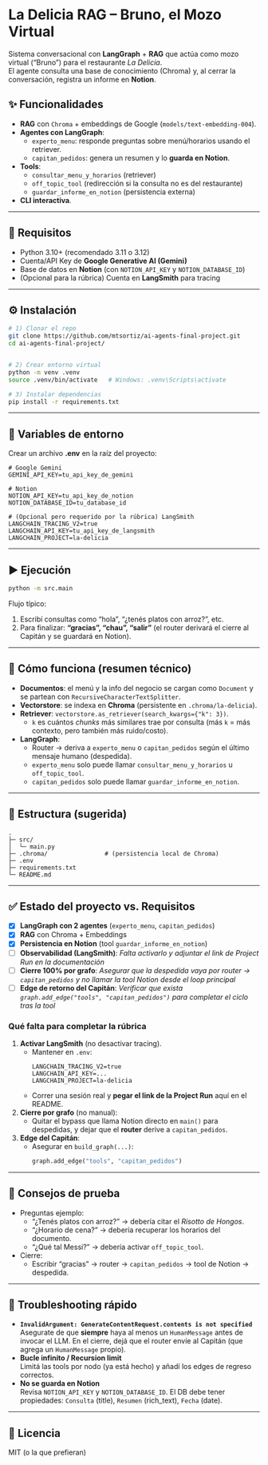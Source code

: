 # La Delicia RAG – Bruno, el Mozo Virtual

Sistema conversacional con **LangGraph** + **RAG** que actúa como mozo virtual (“Bruno”) para el restaurante *La Delicia*.  
El agente consulta una base de conocimiento (Chroma) y, al cerrar la conversación, registra un informe en **Notion**.

## ✨ Funcionalidades
- **RAG** con `Chroma` + embeddings de Google (`models/text-embedding-004`).
- **Agentes con LangGraph**:
  - `experto_menu`: responde preguntas sobre menú/horarios usando el retriever.
  - `capitan_pedidos`: genera un resumen y lo **guarda en Notion**.
- **Tools**:
  - `consultar_menu_y_horarios` (retriever)
  - `off_topic_tool` (redirección si la consulta no es del restaurante)
  - `guardar_informe_en_notion` (persistencia externa)
- **CLI interactiva**.

---

## 🧱 Requisitos
- Python 3.10+ (recomendado 3.11 o 3.12)
- Cuenta/API Key de **Google Generative AI (Gemini)**
- Base de datos en **Notion** (con `NOTION_API_KEY` y `NOTION_DATABASE_ID`)
- (Opcional para la rúbrica) Cuenta en **LangSmith** para tracing

---

## ⚙️ Instalación

```bash
# 1) Clonar el repo
git clone https://github.com/mtsortiz/ai-agents-final-project.git
cd ai-agents-final-project/


# 2) Crear entorno virtual
python -m venv .venv
source .venv/bin/activate   # Windows: .venv\Scripts\activate

# 3) Instalar dependencias
pip install -r requirements.txt
```

---

## 🔐 Variables de entorno

Crear un archivo **.env** en la raíz del proyecto:

```env
# Google Gemini
GEMINI_API_KEY=tu_api_key_de_gemini

# Notion
NOTION_API_KEY=tu_api_key_de_notion
NOTION_DATABASE_ID=tu_database_id

# (Opcional pero requerido por la rúbrica) LangSmith
LANGCHAIN_TRACING_V2=true
LANGCHAIN_API_KEY=tu_api_key_de_langsmith
LANGCHAIN_PROJECT=la-delicia
```


---

## ▶️ Ejecución

```bash
python -m src.main
```

Flujo típico:
1. Escribí consultas como “hola”, “¿tenés platos con arroz?”, etc.
2. Para finalizar: **“gracias”, “chau”, “salir”** (el router derivará el cierre al Capitán y se guardará en Notion).

---

## 🧠 Cómo funciona (resumen técnico)

- **Documentos**: el menú y la info del negocio se cargan como `Document` y se partean con `RecursiveCharacterTextSplitter`.
- **Vectorstore**: se indexa en **Chroma** (persistente en `.chroma/la-delicia`).
- **Retriever**: `vectorstore.as_retriever(search_kwargs={"k": 3})`.
  - `k` es cuántos *chunks* más similares trae por consulta (más `k` = más contexto, pero también más ruido/costo).
- **LangGraph**:
  - Router → deriva a `experto_menu` o `capitan_pedidos` según el último mensaje humano (despedida).
  - `experto_menu` solo puede llamar `consultar_menu_y_horarios` u `off_topic_tool`.
  - `capitan_pedidos` solo puede llamar `guardar_informe_en_notion`.

---

## 🧩 Estructura (sugerida)

```
.
├─ src/
│  └─ main.py
├─ .chroma/                # (persistencia local de Chroma)
├─ .env
├─ requirements.txt
└─ README.md
```

---

## ✅ Estado del proyecto vs. Requisitos

- [x] **LangGraph con 2 agentes** (`experto_menu`, `capitan_pedidos`)
- [x] **RAG** con Chroma + Embeddings
- [x] **Persistencia en Notion** (tool `guardar_informe_en_notion`)
- [ ] **Observabilidad (LangSmith)**: *Falta activarlo y adjuntar el link de Project Run en la documentación*
- [ ] **Cierre 100% por grafo**: *Asegurar que la despedida vaya por router → `capitan_pedidos` y no llamar la tool Notion desde el loop principal*
- [ ] **Edge de retorno del Capitán**: *Verificar que exista `graph.add_edge("tools", "capitan_pedidos")` para completar el ciclo tras la tool*

### Qué falta para completar la rúbrica
1. **Activar LangSmith** (no desactivar tracing).  
   - Mantener en `.env`:  
     ```
     LANGCHAIN_TRACING_V2=true
     LANGCHAIN_API_KEY=...
     LANGCHAIN_PROJECT=la-delicia
     ```
   - Correr una sesión real y **pegar el link de la Project Run** aquí en el README.
2. **Cierre por grafo** (no manual):  
   - Quitar el bypass que llama Notion directo en `main()` para despedidas, y dejar que el **router** derive a `capitan_pedidos`.
3. **Edge del Capitán**:  
   - Asegurar en `build_graph(...)`:
     ```python
     graph.add_edge("tools", "capitan_pedidos")
     ```

---

## 🧪 Consejos de prueba

- Preguntas ejemplo:
  - “¿Tenés platos con arroz?” → debería citar el *Risotto de Hongos*.
  - “¿Horario de cena?” → debería recuperar los horarios del documento.
  - “¿Qué tal Messi?” → debería activar `off_topic_tool`.
- Cierre:
  - Escribir “gracias” → router → `capitan_pedidos` → tool de Notion → despedida.

---

## 🧷 Troubleshooting rápido

- **`InvalidArgument: GenerateContentRequest.contents is not specified`**  
  Asegurate de que **siempre** haya al menos un `HumanMessage` antes de invocar el LLM. En el cierre, dejá que el router envíe al Capitán (que agrega un `HumanMessage` propio).
- **Bucle infinito / Recursion limit**  
  Limitá las tools por nodo (ya está hecho) y añadí los edges de regreso correctos.  
- **No se guarda en Notion**  
  Revisa `NOTION_API_KEY` y `NOTION_DATABASE_ID`. El DB debe tener propiedades: `Consulta` (title), `Resumen` (rich_text), `Fecha` (date).

---

## 📜 Licencia
MIT (o la que prefieran)
